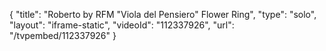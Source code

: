 {
    "title": "Roberto by RFM \"Viola del Pensiero\" Flower Ring",
    "type": "solo",
    "layout": "iframe-static",
    "videoId": "112337926",
    "url": "\/tvpembed\/112337926"
}